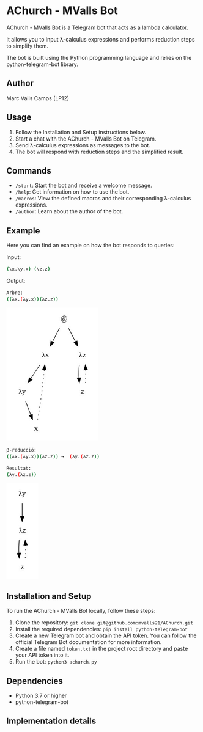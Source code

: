 # AChurch - MValls Bot

AChurch - MValls Bot is a Telegram bot that acts as a lambda calculator. 

It allows you to input λ-calculus expressions and performs reduction steps to simplify them. 

The bot is built using the Python programming language and relies on the python-telegram-bot library.

## Author

Marc Valls Camps (LP12)

## Usage

1. Follow the Installation and Setup instructions below.
2. Start a chat with the AChurch - MValls Bot on Telegram.
3. Send λ-calculus expressions as messages to the bot.
4. The bot will respond with reduction steps and the simplified result.

## Commands

- `/start`: Start the bot and receive a welcome message.
- `/help`: Get information on how to use the bot.
- `/macros`: View the defined macros and their corresponding λ-calculus expressions.
- `/author`: Learn about the author of the bot.

## Example
Here you can find an example on how the bot responds to queries:

Input:
```bash
(\x.\y.x) (\z.z)
```

Output:
```bash
Arbre:
((λx.(λy.x))(λz.z))
```

![](exampleTree1.jpg)

```bash
β-reducció:
((λx.(λy.x))(λz.z)) →  (λy.(λz.z))
```

```bash
Resultat:
(λy.(λz.z))
```

![](exampleTree2.jpg)

## Installation and Setup

To run the AChurch - MValls Bot locally, follow these steps:

1. Clone the repository: `git clone git@github.com:mvalls21/AChurch.git`
2. Install the required dependencies: `pip install python-telegram-bot`
3. Create a new Telegram bot and obtain the API token. You can follow the official Telegram Bot documentation for more information.
4. Create a file named `token.txt` in the project root directory and paste your API token into it.
5. Run the bot: `python3 achurch.py`

## Dependencies

- Python 3.7 or higher
- python-telegram-bot

## Implementation details
